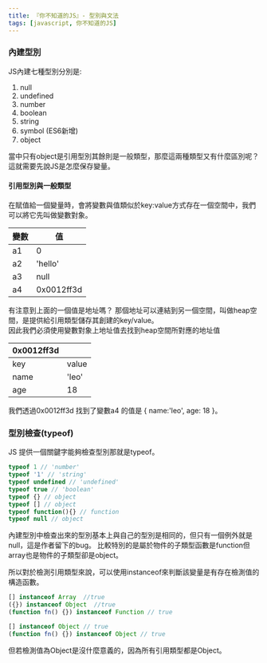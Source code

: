 ```yaml
---
title: 『你不知道的JS』- 型別與文法
tags: [javascript, 你不知道的JS]
---
```


### 內建型別

JS內建七種型別分別是:
1. null
2. undefined
3. number
4. boolean
5. string
6. symbol (ES6新增)
7. object

當中只有object是引用型別其餘則是一般類型，那麼這兩種類型又有什麼區別呢？  
這就需要先說JS是怎麼保存變量。

#### 引用型別與一般類型

在賦值給一個變量時，會將變數與值類似於key:value方式存在一個空間中，我們可以將它先叫做變數對象。

變數| 值
---|---
a1 | 0
a2 | 'hello'
a3 | null
a4 | 0x0012ff3d

有注意到上面的一個值是地址嗎？ 那個地址可以連結到另一個空間，叫做heap空間，是提供給引用類型儲存其創建的key/value。  
因此我們必須使用變數對象上地址值去找到heap空間所對應的地址值

0x0012ff3d ||  
----|------
key | value
name| 'leo'
age | 18

我們透過0x0012ff3d 找到了變數a4 的值是 { name:'leo', age: 18 }。

### 型別檢查(typeof)

JS 提供一個關鍵字能夠檢查型別那就是typeof。

```js
typeof 1 // 'number'
typeof '1' // 'string'
typeof undefined // 'undefined'
typeof true // 'boolean'
typeof {} // object
typeof [] // object
typeof function(){} // function
typeof null // object 
```

內建型別中檢查出來的型別基本上與自己的型別是相同的，但只有一個例外就是null，這是作者留下的bug。
比較特別的是屬於物件的子類型函數是function但array也是物件的子類型卻是object。

所以對於檢測引用類型來說，可以使用instanceof來判斷該變量是有存在檢測值的構造函數。

```js
[] instanceof Array  //true
({}) instanceof Object  //true
(function fn() {}) instanceof Function // true

[] instanceof Object // true
(function fn() {}) instanceof Object // true
```

但若檢測值為Object是沒什麼意義的，因為所有引用類型都是Object。
